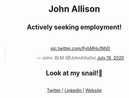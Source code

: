 <div align="center">
  <h1>
    John Allison
  </h1>
  <h2>
    Actively seeking employment!
  </h2>
  <br>
  
  <blockquote class="twitter-tweet">
  <p lang="und" dir="ltr">
    <a href="https://t.co/PvbMHu1NhD">
      pic.twitter.com/PvbMHu1NhD
    </a>
  </p>
  &mdash; John. BLM (@JohnAllis0n)
  <a href="https://twitter.com/JohnAllis0n/status/1284988785365790720?ref_src=twsrc%5Etfw">
    July 19, 2020
  </a>
  </blockquote>
  <script async src="https://platform.twitter.com/widgets.js" charset="utf-8"></script>
  <h2>
    Look at my snail!🐌
  </h2>

  <br>
  <a href="https://twitter.com/JohnAllis0n">
    Twitter
  </a>
  |
  <a href="https://www.linkedin.com/in/johnallison-/">
    LinkedIn
  </a>
  |
  <a href="https://jallson.co.uk">
    Website
  </a>
</div>
